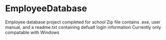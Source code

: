 # EmployeeDatabase
Employee database project completed for school
Zip file contains .exe, user manual, and a readme.txt containing defualt login information
Currently only compatable with Windows
